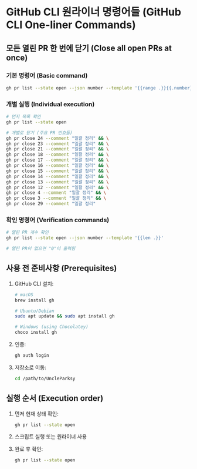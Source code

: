 # GitHub CLI 원라이너 명령어들 (GitHub CLI One-liner Commands)

## 모든 열린 PR 한 번에 닫기 (Close all open PRs at once)

### 기본 명령어 (Basic command)
```bash
gh pr list --state open --json number --template '{{range .}}{{.number}}{{"\n"}}{{end}}' | xargs -I {} gh pr close {} --comment "일괄 정리: 모든 열린 PR 삭제"
```

### 개별 실행 (Individual execution)
```bash
# 먼저 목록 확인
gh pr list --state open

# 개별로 닫기 (주요 PR 번호들)
gh pr close 24 --comment "일괄 정리" && \
gh pr close 23 --comment "일괄 정리" && \
gh pr close 21 --comment "일괄 정리" && \
gh pr close 18 --comment "일괄 정리" && \
gh pr close 17 --comment "일괄 정리" && \
gh pr close 16 --comment "일괄 정리" && \
gh pr close 15 --comment "일괄 정리" && \
gh pr close 14 --comment "일괄 정리" && \
gh pr close 13 --comment "일괄 정리" && \
gh pr close 12 --comment "일괄 정리" && \
gh pr close 4 --comment "일괄 정리" && \
gh pr close 3 --comment "일괄 정리" && \
gh pr close 29 --comment "일괄 정리"
```

### 확인 명령어 (Verification commands)
```bash
# 열린 PR 개수 확인
gh pr list --state open --json number --template '{{len .}}'

# 열린 PR이 없으면 "0"이 출력됨
```

## 사용 전 준비사항 (Prerequisites)

1. GitHub CLI 설치:
   ```bash
   # macOS
   brew install gh
   
   # Ubuntu/Debian
   sudo apt update && sudo apt install gh
   
   # Windows (using Chocolatey)
   choco install gh
   ```

2. 인증:
   ```bash
   gh auth login
   ```

3. 저장소로 이동:
   ```bash
   cd /path/to/UncleParksy
   ```

## 실행 순서 (Execution order)

1. 먼저 현재 상태 확인:
   ```bash
   gh pr list --state open
   ```

2. 스크립트 실행 또는 원라이너 사용

3. 완료 후 확인:
   ```bash
   gh pr list --state open
   ```